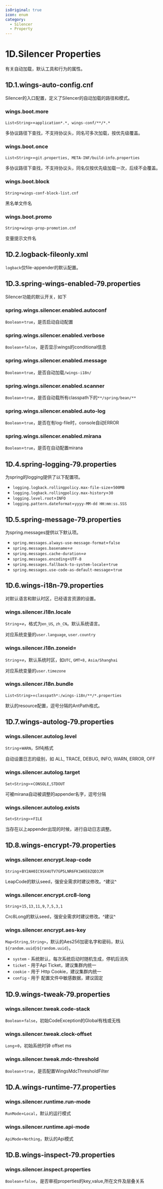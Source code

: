 ```yaml
---
isOriginal: true
icon: enum
category:
  - Silencer
  - Property
---
```


# 1D.Silencer Properties

有关自动加载，默认工具和行为的属性。

## 1D.1.wings-auto-config.cnf

Silencer的入口配置，定义了Silencer的自动加载的路径和模式。

### wings.boot.more

`List<String>`=`application*.*, wings-conf/**/*.*`

多协议路径下查找，不支持协议头，同名可多次加载，按优先级覆盖。

### wings.boot.once

`List<String>`=`git.properties, META-INF/build-info.properties`

多协议路径下查找，不支持协议头，同名仅按优先级加载一次，后续不会覆盖。

### wings.boot.block

`String`=`wings-conf-block-list.cnf`

黑名单文件名

### wings.boot.promo

`String`=`wings-prop-promotion.cnf`

变量提示文件名

## 1D.2.logback-fileonly.xml

`logback`仅file-appender的默认配置。

## 1D.3.spring-wings-enabled-79.properties

Silencer功能的默认开关，如下

### spring.wings.silencer.enabled.autoconf

`Boolean`=`true`，是否启动自动配置

### spring.wings.silencer.enabled.verbose

`Boolean`=`false`，是否显示wings的conditional信息

### spring.wings.silencer.enabled.message

`Boolean`=`true`，是否自动加载`/wings-i18n/`

### spring.wings.silencer.enabled.scanner

`Boolean`=`true`，是否自动载所有classpath下的`**/spring/bean/**`

### spring.wings.silencer.enabled.auto-log

`Boolean`=`true`，是否在有log-file时，console自动ERROR

### spring.wings.silencer.enabled.mirana

`Boolean`=`true`，是否在自动配置mirana

## 1D.4.spring-logging-79.properties

为spring的logging提供了以下配置项。

* `logging.logback.rollingpolicy.max-file-size`=`500MB`
* `logging.logback.rollingpolicy.max-history`=`30`
* `logging.level.root`=`INFO`
* `logging.pattern.dateformat`=`yyyy-MM-dd HH:mm:ss.SSS`

## 1D.5.spring-message-79.properties

为spring.messages提供以下默认项。

* `spring.messages.always-use-message-format`=`false`
* `spring.messages.basename`=`∅`
* `spring.messages.cache-duration`=`∅`
* `spring.messages.encoding`=`UTF-8`
* `spring.messages.fallback-to-system-locale`=`true`
* `spring.messages.use-code-as-default-message`=`true`

## 1D.6.wings-i18n-79.properties

对默认语言和默认时区，已经语言资源的设置。

### wings.silencer.i18n.locale

`String`=`∅`，格式为`en_US`, `zh_CN`。默认系统语言。

对应系统变量的`user.language`, `user.country`

### wings.silencer.i18n.zoneid=

`String`=`∅`，默认系统时区，如`UTC`, `GMT+8,` `Asia/Shanghai`

对应系统变量的`user.timezone`

### wings.silencer.i18n.bundle

`List<String>`=`classpath*:/wings-i18n/**/*.properties`

默认的resource配置，逗号分隔的AntPath格式。

## 1D.7.wings-autolog-79.properties

### wings.silencer.autolog.level

`String`=`WARN`，Slf4j格式

自动设置日志的级别，如 ALL, TRACE, DEBUG, INFO, WARN, ERROR, OFF

### wings.silencer.autolog.target

`Set<String>`=`CONSOLE,STDOUT`

可被mirana自动被调整的appender名字，逗号分隔

### wings.silencer.autolog.exists

`Set<String>`=`FILE`

当存在以上appender出现的时候，进行自动日志调整。

## 1D.8.wings-encrypt-79.properties

### wings.silencer.encrypt.leap-code

`String`=`BY2AH0IC9SX4UTV7GP5LNR6FK1WOE8ZQD3JM`

LeapCode的默认seed，强安全需求时建议修改。^建议^

### wings.silencer.encrypt.crc8-long

`String`=`15,13,11,9,7,5,3,1`

Crc8Long的默认seed，强安全需求时建议修改。^建议^

### wings.silencer.encrypt.aes-key

`Map<String,String>`，默认的Aes256加密名字和密码，默认`${random.uuid}${random.uuid}`。

* `system` - 系统默认，每次系统启动时随机生成，停机后消失
* `ticket` - 用于Api Ticket，建议集群内统一
* `cookie` - 用于 Http Cookie，建议集群内统一
* `config` - 用于 配置文件中敏感数据，建议固定

## 1D.9.wings-tweak-79.properties

### wings.silencer.tweak.code-stack

`Boolean`=`false`，初始CodeException的Global有栈或无栈

### wings.silencer.tweak.clock-offset

`Long`=`0`，初始系统时钟 offset ms

### wings.silencer.tweak.mdc-threshold

`Boolean`=`true`，是否配置WingsMdcThresholdFilter

## 1D.A.wings-runtime-77.properties

### wings.silencer.runtime.run-mode

`RunMode`=`Local`，默认的运行模式

### wings.silencer.runtime.api-mode

`ApiMode`=`Nothing`，默认的Api模式

## 1D.B.wings-inspect-79.properties

### wings.silencer.inspect.properties

`Boolean`=`false`，是否审视properties的key,value,所在文件及层叠关系
